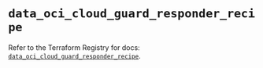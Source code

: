 # `data_oci_cloud_guard_responder_recipe`

Refer to the Terraform Registry for docs: [`data_oci_cloud_guard_responder_recipe`](https://registry.terraform.io/providers/hashicorp/oci/7.19.0/docs/data-sources/cloud_guard_responder_recipe).
